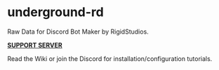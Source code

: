 # underground-rd
Raw Data for Discord Bot Maker by RigidStudios.

**[SUPPORT SERVER](https://discord.gg/jNMxNJV)**

Read the Wiki or join the Discord for installation/configuration tutorials.
